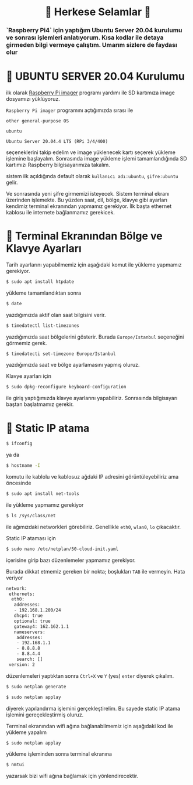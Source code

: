 <h1 align="center">👋 Herkese Selamlar 👋</h1>
<h3 align="left"> `Raspberry Pi4` için yaptığım Ubuntu Server 20.04 kurulumu ve sonrası işlemleri anlatıyorum. Kısa kodlar ile detaya girmeden bilgi vermeye çalıştım. Umarım sizlere de faydası olur</h3>

# 🚀 UBUNTU SERVER 20.04 Kurulumu

ilk olarak [Raspberry Pi imager](https://www.raspberrypi.com/software/) programı yardımı ile SD kartımıza image dosyamızı yüklüyoruz.

`Raspberry Pi imager` programını açtığımızda sırası ile

`other general-purpose OS`

`ubuntu`

`Ubuntu Server 20.04.4 LTS (RPi 3/4/400) `

seçeneklerini takip edelim ve image yüklenecek kartı seçerek yükleme işlemine başlayalım.
Sonrasında image yükleme işlemi tamamlandığında SD kartımızı Raspberry bilgisayarımıza takalım.

sistem ilk açıldığında default olarak `kullanıcı adı:ubuntu`, `şifre:ubuntu` gelir.

Ve sonrasında yeni şifre girmemizi isteyecek. Sistem terminal ekranı üzerinden işlemekte. 
Bu yüzden saat, dil, bölge, klavye gibi ayarları kendimiz terminal ekranından yapmamız gerekiyor.
İlk başta ethernet kablosu ile internete bağlanmamız gerekicek.

# 🚀 Terminal Ekranından Bölge ve Klavye Ayarları

Tarih ayarlarını yapabilmemiz için aşağıdaki komut ile yükleme yapmamız gerekiyor.
```sh
$ sudo apt install htpdate
```
yükleme tamamlandıktan sonra  
```sh
$ date
```
yazdığımızda aktif olan saat bilgisini verir.
```sh
$ timedatectl list-timezones
```
yazdığımızda saat bölgelerini gösterir. Burada `Europe/Istanbul` seçeneğini görmemiz gerek.
```sh
$ timedatecti set-timezone Europe/Istanbul
```
yazdığımızda saat ve bölge ayarlamasını yapmış oluruz.

Klavye ayarları için 
```sh
$ sudo dpkg-reconfigure keyboard-configuration
```
ile giriş yaptığımızda klavye ayarlarını yapabiliriz. Sonrasında bilgisayarı baştan başlatmamız gerekir.

# 🚀 Static IP atama 

```sh
$ ifconfig
```
ya da
```sh
$ hostname -I
```
komutu ile kablolu ve kablosuz ağdaki IP adresini görüntüleyebiliriz ama öncesinde 
```sh
$ sudo apt install net-tools
``` 
ile yükleme yapmamız gerekiyor

```sh
$ ls /sys/class/net
```
ile ağımızdaki networkleri görebiliriz. Genellikle `eth0`, `wlan0`, `lo` çıkacaktır.

Static IP ataması için
```sh
$ sudo nano /etc/netplan/50-cloud-init.yaml
```
içerisine girip bazı düzenlemeler yapmamız gerekiyor. 

Burada dikkat etmemiz gereken bir nokta; boşlukları `TAB` ile vermeyin. Hata veriyor
```sh
network:
 ethernets:
  eth0:
   addresses:
   - 192.168.1.200/24
   dhcp4: true
   optional: true
   gateway4: 162.162.1.1
   nameservers:
	addresses:
	- 192.168.1.1
	- 8.8.8.8
	- 8.8.4.4
	search: []
 version: 2
```
düzenlemeleri yaptıktan sonra `Ctrl+X` ve `Y` (yes) `enter` diyerek çıkalım.

```sh
$ sudo netplan generate
```
```sh
$ sudo netplan applay
```
diyerek yapılandırma işlemini gerçekleştirelim. Bu sayede static IP atama işlemini gereçekleştirmiş oluruz.

Terminal ekranından wifi ağına bağlanabilmemiz için aşağıdaki kod ile yükleme yapalım
```sh
$ sudo netplan applay
```
yükleme işleminden sonra terminal ekranına
```sh
$ nmtui
```
yazarsak bizi wifi ağına bağlamak için yönlendirecektir.